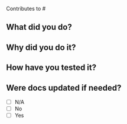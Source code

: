 Contributes to #

## What did you do?

## Why did you do it?

## How have you tested it?

## Were docs updated if needed?

- [ ] N/A
- [ ] No
- [ ] Yes

